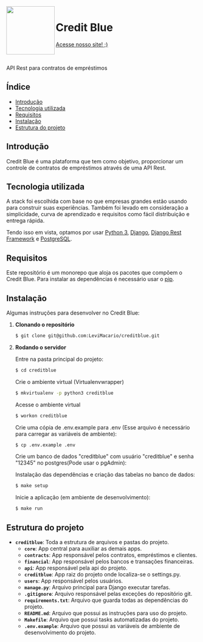 <img src="https://www.onidata.com/img/logo-rodape.jpg" width="127px" align="left"/>

# Credit Blue

[Acesse nosso site! ;)](https://www.onidata.com)

<br>

API Rest para contratos de empréstimos
<br>


## Índice

- [Introdução](#introdução)
- [Tecnologia utilizada](#tecnologia-utilizada)
- [Requisitos](#requisitos)
- [Instalação](#instalação)
- [Estrutura do projeto](#estrutura-do-projeto)

## Introdução 

Credit Blue é uma plataforma que tem como objetivo, proporcionar um controle de contratos de empréstimos através de uma API Rest.

## Tecnologia utilizada

A stack foi escolhida com base no que empresas grandes estão usando para construir suas experiências.
Também foi levado em consideração a simplicidade, curva de aprendizado e requisitos
como fácil distribuição e entrega rápida.

Tendo isso em vista, optamos por usar [Python 3](https://www.python.org/), [Django](https://www.djangoproject.com/), [Django Rest Framework](https://www.django-rest-framework.org/) e [PostgreSQL](https://www.postgresql.org/).

## Requisitos

Este repositório é um monorepo que aloja os pacotes que compõem o Credit Blue.
Para instalar as dependências é necessário usar o [pip](https://pypi.org/project/pip/).

## Instalação

Algumas instruções para desenvolver no Credit Blue:

1. **Clonando o repositório**

	```sh
	$ git clone git@github.com:LeviMacario/creditblue.git
	```

2. **Rodando o servidor**

	Entre na pasta principal do projeto:

	```sh
	$ cd creditblue
	```

    Crie o ambiente virtual (Virtualenvwrapper)
    ```sh
    $ mkvirtualenv -p python3 creditblue
    ```

    Acesse o ambiente virtual
    ```sh
    $ workon creditblue
    ```

    Crie uma cópia de .env.example para .env (Esse arquivo é necessário para carregar as variáveis de ambiente):

	```sh
	$ cp .env.example .env
	```

    Crie um banco de dados "creditblue" com usuário "creditblue" e senha "12345" no postgres(Pode usar o pgAdmin):


    Instalação das dependências e criação das tabelas no banco de dados:

	```sh
	$ make setup
	```

	Inicie a aplicação (em ambiente de desenvolvimento):

	```sh
	$ make run
	```

## Estrutura do projeto

- **`creditblue`**: Toda a estrutura de arquivos e pastas do projeto.
    - **`core`**: App central para auxiliar as demais apps.
    - **`contracts`**: App responsável pelos contratos, empréstimos e clientes.
    - **`financial`**: App responsável pelos bancos e transações financeiras.
    - **`api`**: App responsável pela api do projeto.
    - **`creditblue`**: App raiz do projeto onde localiza-se o settings.py.
    - **`users`**: App responsável pelos usuários.
    - **`manage.py`**: Arquivo principal para Django executar tarefas.
    - **`.gitignore`**: Arquivo responsável pelas exceções do repositório git.
    - **`requirements.txt`**: Arquivo que guarda todas as dependências do projeto.
    - **`README.md`**: Arquivo que possui as instruções para uso do projeto.
    - **`Makefile`**: Arquivo que possui tasks automatizadas do projeto.
    - **`.env.example`**: Arquivo que possui as variáveis de ambiente de desenvolvimento do projeto.
    